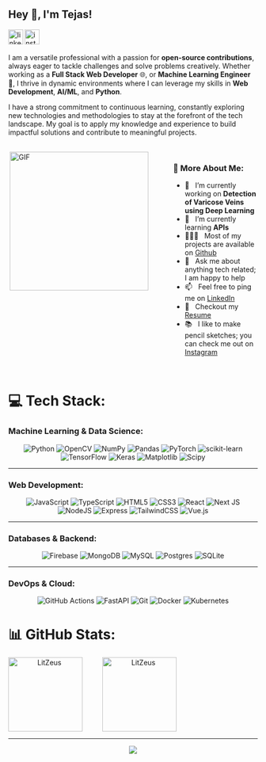 ## Hey 👋, I'm Tejas!
<a href='https://linkedin.com/in/LitZeus'><img align='left' alt="linkedin" src="https://img.icons8.com/?size=100&id=xuvGCOXi8Wyg&format=png&color=000000" height='30px'/></a>
<a href='https://instagram.com/artist.tejas_'><img align='left' alt="instagram" src="https://img.icons8.com/?size=100&id=Xy10Jcu1L2Su&format=png&color=000000" height='30px'/></a>

<br />
<br />


I am a versatile professional with a passion for **open-source contributions**, always eager to tackle challenges and solve problems creatively. Whether working as a **Full Stack Web Developer** 🌐, or **Machine Learning Engineer** 🤖, I thrive in dynamic environments where I can leverage my skills in **Web Development**, **AI/ML**, and **Python**.

I have a strong commitment to continuous learning, constantly exploring new technologies and methodologies to stay at the forefront of the tech landscape. My goal is to apply my knowledge and experience to build impactful solutions and contribute to meaningful projects.


<br/>
<div style="display: flex; align-items: flex-start;">

  <div style="margin-right: 50px;">
    <img align="right" alt="GIF" src=https://user-images.githubusercontent.com/74038190/216656952-f8beff5b-935b-4157-a199-5c504b36a810.gif left-padding="10px" width="280px"/>
  </div>

  <div>
    <h3>🧐 More About Me:</h3>
    <ul>
      <li>🔭 &nbsp; I’m currently working on <strong>Detection of Varicose Veins using Deep Learning</strong></li>
      <li>🌱 &nbsp; I’m currently learning <strong>APIs</strong></li>
      <li>👨🏻‍💻 &nbsp; Most of my projects are available on <a href="https://github.com/LitZeus?tab=repositories">Github</a></li>
      <li>💬 &nbsp; Ask me about anything tech related; I am happy to help</li>
      <li>📫 &nbsp; Feel free to ping me on <a href="https://www.linkedin.com/in/tejasathalye">LinkedIn</a></li>
      <li>📝 &nbsp; Checkout my <a href="https://tejasathalye.vercel.app/resume.pdf">Resume</a></li>
      <li>📚 &nbsp; I like to make pencil sketches; you can check me out on <a href="https://www.instagram.com/artist.tejas_/">Instagram</a></li>
    </ul>
  </div>

</div>

<br>


# 💻 Tech Stack:

### Machine Learning & Data Science:
<div align="center">
  
![Python](https://img.shields.io/badge/python-3670A0?style=flat-square&logo=python&logoColor=ffdd54)
![OpenCV](https://img.shields.io/badge/opencv-%23white.svg?style=flat-square&logo=opencv&logoColor=white)
![NumPy](https://img.shields.io/badge/numpy-%23013243.svg?style=flat-square&logo=numpy&logoColor=white)
![Pandas](https://img.shields.io/badge/pandas-%23150458.svg?style=flat-square&logo=pandas&logoColor=white)
![PyTorch](https://img.shields.io/badge/PyTorch-%23EE4C2C.svg?style=flat-square&logo=PyTorch&logoColor=white)
![scikit-learn](https://img.shields.io/badge/scikit--learn-%23F7931E.svg?style=flat-square&logo=scikit-learn&logoColor=white)
![TensorFlow](https://img.shields.io/badge/TensorFlow-%23FF6F00.svg?style=flat-square&logo=TensorFlow&logoColor=white)
![Keras](https://img.shields.io/badge/Keras-%23D00000.svg?style=flat-square&logo=Keras&logoColor=white)
![Matplotlib](https://img.shields.io/badge/Matplotlib-%23ffffff.svg?style=flat-square&logo=Matplotlib&logoColor=black)
![Scipy](https://img.shields.io/badge/SciPy-%230C55A5.svg?style=flat-square&logo=scipy&logoColor=white)
  
</div>

---

### Web Development:
<div align="center">
  
![JavaScript](https://img.shields.io/badge/javascript-%23323330.svg?style=flat-square&logo=javascript&logoColor=%23F7DF1E)
![TypeScript](https://img.shields.io/badge/typescript-%23007ACC.svg?style=flat-square&logo=typescript&logoColor=white)
![HTML5](https://img.shields.io/badge/html5-%23E34F26.svg?style=flat-square&logo=html5&logoColor=white)
![CSS3](https://img.shields.io/badge/css3-%231572B6.svg?style=flat-square&logo=css3&logoColor=white)
![React](https://img.shields.io/badge/react-%2320232a.svg?style=flat-square&logo=react&logoColor=%2361DAFB)
![Next JS](https://img.shields.io/badge/Next-black?style=flat-square&logo=next.js&logoColor=white)
![NodeJS](https://img.shields.io/badge/node.js-6DA55F?style=flat-square&logo=node.js&logoColor=white)
![Express](https://img.shields.io/badge/express-%23000000.svg?style=flat-square&logo=express&logoColor=white)
![TailwindCSS](https://img.shields.io/badge/tailwindcss-%2338B2AC.svg?style=flat-square&logo=tailwind-css&logoColor=white)
![Vue.js](https://img.shields.io/badge/vue.js-%2335495e.svg?style=flat-square&logo=vuedotjs&logoColor=%234FC08D)
  
</div>

---

### Databases & Backend:
<div align="center">
  
![Firebase](https://img.shields.io/badge/firebase-%23039BE5.svg?style=flat-square&logo=firebase)
![MongoDB](https://img.shields.io/badge/MongoDB-%234ea94b.svg?style=flat-square&logo=mongodb&logoColor=white)
![MySQL](https://img.shields.io/badge/mysql-4479A1.svg?style=flat-square&logo=mysql&logoColor=white)
![Postgres](https://img.shields.io/badge/postgres-%23316192.svg?style=flat-square&logo=postgresql&logoColor=white)
![SQLite](https://img.shields.io/badge/sqlite-%2307405e.svg?style=flat-square&logo=sqlite&logoColor=white)
  
</div>

---

### DevOps & Cloud:
<div align="center">
  
![GitHub Actions](https://img.shields.io/badge/github%20actions-%232671E5.svg?style=flat-square&logo=githubactions&logoColor=white)
![FastAPI](https://img.shields.io/badge/FastAPI-005571?style=flat-square&logo=fastapi)
![Git](https://img.shields.io/badge/git-%23F05033.svg?style=flat-square&logo=git&logoColor=white)
![Docker](https://img.shields.io/badge/Docker-%230db7ed.svg?style=flat-square&logo=docker&logoColor=white)
![Kubernetes](https://img.shields.io/badge/kubernetes-%23326ce5.svg?style=flat-square&logo=kubernetes&logoColor=white)
  
</div>



# 📊 GitHub Stats:

<div align="center" style="overflow: auto;">
  <img src="https://github-readme-stats.vercel.app/api?username=LitZeus&show_icons=true&locale=en" alt="LitZeus" height='150px' style="float: left; margin-right: 40px"/>
  <img src="https://github-readme-streak-stats.herokuapp.com/?user=LitZeus&" alt="LitZeus" height='150px' style="float: left;"/>
</div>

---


<div align="center">
  
  [![](https://visitcount.itsvg.in/api?id=LitZeus&icon=5&color=5)](https://visitcount.itsvg.in)
</div>
